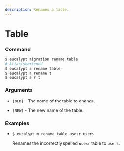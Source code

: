 ```yaml
---
description: Renames a table.
---
```


# Table

### Command

```ruby
$ eucalypt migration rename table
# Alias/shortened
$ eucalypt m rename table
$ eucalypt m rename t
$ eucalypt m r t
```

### Arguments

* `[OLD]` - The name of the table to change.

* `[NEW]` - The new name of the table.

### Examples

* `$ eucalypt m rename table usesr users`

  Renames the incorrectly spelled `usesr` table to `users`.

